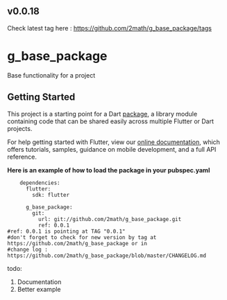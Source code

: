 ## v0.0.18
Check latest tag here : https://github.com/2math/g_base_package/tags

# g_base_package

Base functionality for a project

## Getting Started

This project is a starting point for a Dart
[package](https://flutter.dev/developing-packages/),
a library module containing code that can be shared easily across
multiple Flutter or Dart projects.

For help getting started with Flutter, view our 
[online documentation](https://flutter.dev/docs), which offers tutorials, 
samples, guidance on mobile development, and a full API reference.

**Here is an example of how to load the package in your pubspec.yaml**
 

        dependencies:  
          flutter:  
            sdk: flutter 
             
          g_base_package:  
            git:  
              url: git://github.com/2math/g_base_package.git  
              ref: 0.0.1  
    #ref: 0.0.1 is pointing at TAG "0.0.1"          
    #don't forget to check for new version by tag at https://github.com/2math/g_base_package or in  
    #change log : https://github.com/2math/g_base_package/blob/master/CHANGELOG.md

todo:
 1. Documentation    
 2. Better example
